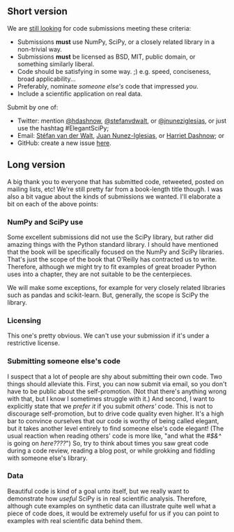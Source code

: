 ## Short version
We are [still looking](http://ilovesymposia.com/2015/02/04/call-for-code-nominations-for-elegant-scipy/) for code submissions meeting these criteria:
- Submissions **must** use NumPy, SciPy, or a closely related library in a non-trivial way.
- Submissions **must** be licensed as BSD, MIT, public domain, or something similarly liberal.
- Code should be satisfying in some way. ;) e.g. speed, conciseness, broad applicability...
- Preferably, nominate *someone else's* code that impressed *you*.
- Include a scientific application on real data.

Submit by one of:
- Twitter: mention [@hdashnow](https://twitter.com/hdashnow), [@stefanvdwalt](https://twitter.com/stefanvdwalt), or [@jnuneziglesias](https://twitter.com/jnuneziglesias), or just use the hashtag #ElegantSciPy;
- Email: [Stéfan van der Walt](mailto:stefanv(at)berkeley.edu), [Juan Nunez-Iglesias](mailto:juan.n@unimelb.edu.au), or [Harriet Dashnow](mailto:harriet.dashnow@unimelb.edu.au); or
- GitHub: create a new issue [here](https://github.com/HarrietInc/elegant-scipy-submissions/issues).

## Long version
A big thank you to everyone that has submitted code, retweeted, posted on mailing lists, etc! We're still pretty far from a book-length title though. I was also a bit vague about the kinds of submissions we wanted. I'll elaborate a bit on each of the above points:

### NumPy and SciPy use
Some excellent submissions did not use the SciPy library, but rather did amazing things with the Python standard library. I should have mentioned that the book will be specifically focused on the NumPy and SciPy libraries. That's just the scope of the book that O'Reilly has contracted us to write. Therefore, although we might try to fit examples of great broader Python uses into a chapter, they are not suitable to be the centerpieces.

We will make some exceptions, for example for very closely related libraries such as pandas and scikit-learn. But, generally, the scope is SciPy the library.

### Licensing
This one's pretty obvious. We can't use your submission if it's under a restrictive license.

### Submitting someone else's code
I suspect that a lot of people are shy about submitting their own code. Two things should alleviate this. First, you can now submit via email, so you don't have to be public about the self-promotion. (Not that there's anything wrong with that, but I know I sometimes struggle with it.) And second, I want to explicitly state that we *prefer it* if you submit *others'* code. This is not to discourage self-promotion, but to drive code quality even higher. It's a high bar to convince ourselves that our code is worthy of being called elegant, but it takes another level entirely to find someone else's code elegant! (The usual reaction when reading others' code is more like, "and what the *#$&^* is going on *here????*") So, try to think about times you saw great code during a code review, reading a blog post, or while grokking and fiddling with someone else's library.

### Data
Beautiful code is kind of a goal unto itself, but we really want to demonstrate how *useful* SciPy is in real scientific analysis. Therefore, although cute examples on synthetic data can illustrate quite well what a piece of code does, it would be extremely useful for us if you can point to examples with real scientific data behind them.
